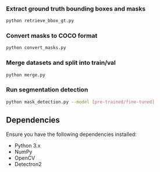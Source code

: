 


### Extract ground truth bounding boxes and masks
```bash
python retrieve_bbox_gt.py
```

### Convert masks to COCO format
```bash
python convert_masks.py
```

### Merge datasets and split into train/val
```bash
python merge.py
```

### Run segmentation detection
```bash
python mask_detection.py --model [pre-trained/fine-tuned]
```

## Dependencies
Ensure you have the following dependencies installed:
- Python 3.x
- NumPy
- OpenCV
- Detectron2
